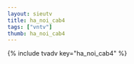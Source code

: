 ```yaml
--- 
layout: sieutv
title: ha_noi_cab4
tags: ["vntv"]
thumb: ha_noi_cab4
---
```

{% include tvadv key="ha_noi_cab4" %}

